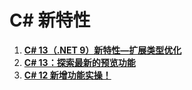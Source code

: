 # C# 新特性



1. **[C# 13（.NET 9）新特性—扩展类型优化](https://mp.weixin.qq.com/s?__biz=MzIxMTUzNzM5Ng==&mid=2247503180&idx=2&sn=015e61ebd0d5b15685dc55f484f2a182&chksm=966e7ac60ac8f17b0a2ba718c1e5478ee3d2b75c0a4fa9d0e7c3532dfb42ff3f234102230b19&scene=126&sessionid=1721177969#rd)**
1. **[C# 13：探索最新的预览功能](https://mp.weixin.qq.com/s?__biz=MzIxMTUzNzM5Ng==&mid=2247503308&idx=2&sn=27b7b865e5be341975db3fbdf56b107c&chksm=96219108eabcfa81c1d25181ae0e21caef20399d2202d4aaa3e035dd7932fdff49f0216dd657&scene=126&sessionid=1721695050#rd)**
1. **[C# 12 新增功能实操！](https://mp.weixin.qq.com/s?__biz=MzIxMTUzNzM5Ng==&mid=2247503331&idx=1&sn=a7c5131364180c6afe36a0a66d1c8764&chksm=96568b716be4533eba0ab52a705cf4ec1c798f2a4c3d3ca2195c1431dc5c6740ef5f05d3939c&scene=126&sessionid=1721781073#rd)**